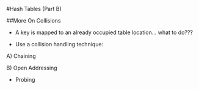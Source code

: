 #Hash Tables (Part B)

##More On Collisions

- A key is mapped to an already occupied table location... what to do???

- Use a collision handling technique: 

A) Chaining 

B) Open Addressing
- Probing
